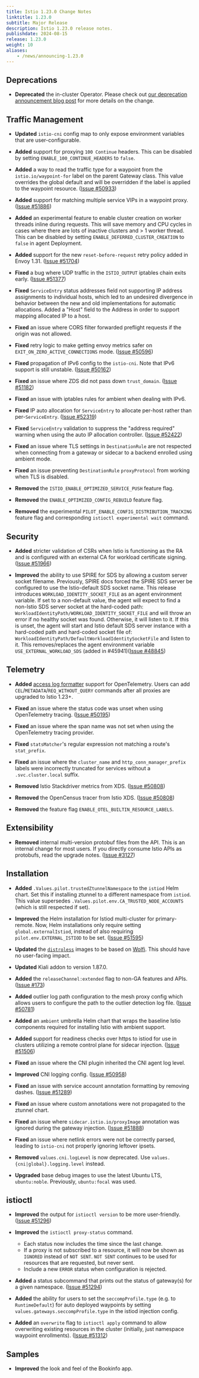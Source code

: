 ```yaml
---
title: Istio 1.23.0 Change Notes
linktitle: 1.23.0
subtitle: Major Release
description: Istio 1.23.0 release notes.
publishdate: 2024-08-15
release: 1.23.0
weight: 10
aliases:
    - /news/announcing-1.23.0
---
```


## Deprecations

- **Deprecated** the in-cluster Operator.  Please check out [our deprecation announcement blog post](/blog/2024/in-cluster-operator-deprecation-announcement/) for more details on the change.

## Traffic Management

- **Updated** `istio-cni` config map to only expose environment variables that are user-configurable.

- **Added** support for proxying `100 Continue` headers. This can be disabled by setting `ENABLE_100_CONTINUE_HEADERS` to `false`.

- **Added** a way to read the traffic type for a waypoint from the `istio.io/waypoint-for` label on the parent Gateway class. This value overrides the global default and will be overridden if the label is applied to the waypoint resource.
  ([Issue #50933](https://github.com/istio/istio/issues/50933))

- **Added** support for matching multiple service VIPs in a waypoint proxy.
  ([Issue #51886](https://github.com/istio/istio/issues/51886))

- **Added** an experimental feature to enable cluster creation on worker threads inline during requests.
    This will save memory and CPU cycles in cases where there are lots of inactive clusters and > 1 worker thread.
    This can be disabled by setting `ENABLE_DEFERRED_CLUSTER_CREATION` to `false` in agent Deployment.

- **Added** support for the new `reset-before-request` retry policy added in Envoy 1.31.
  ([Issue #51704](https://github.com/istio/istio/issues/51704))

- **Fixed** a bug where UDP traffic in the `ISTIO_OUTPUT` iptables chain exits early.
  ([Issue #51377](https://github.com/istio/istio/issues/51377))

- **Fixed** `ServiceEntry` status addresses field not supporting IP address assignments to individual hosts, which led to an undesired divergence in behavior between the new and old implementations for automatic allocations. Added a "Host" field to the Address in order to support mapping allocated IP to a host.

- **Fixed** an issue where CORS filter forwarded preflight requests if the origin was not allowed.

- **Fixed** retry logic to make getting envoy metrics safer on `EXIT_ON_ZERO_ACTIVE_CONNECTIONS` mode.
  ([Issue #50596](https://github.com/istio/istio/issues/50596))

- **Fixed** propagation of IPv6 config to the `istio-cni`. Note that IPv6 support is still unstable.
  ([Issue #50162](https://github.com/istio/istio/issues/50162))

- **Fixed** an issue where ZDS did not pass down `trust_domain`.
  ([Issue #51182](https://github.com/istio/istio/issues/51182))

- **Fixed** an issue with iptables rules for ambient when dealing with IPv6.

- **Fixed** IP auto allocation for `ServiceEntry` to allocate per-host rather than per-`ServiceEntry`.
  ([Issue #52319](https://github.com/istio/istio/issues/52319))

- **Fixed** `ServiceEntry` validation to suppress the "address required" warning when using the auto IP allocation controller.
  ([Issue #52422](https://github.com/istio/istio/issues/52422))

- **Fixed** an issue where TLS settings in `DestinationRule` are not respected when connecting from a gateway or sidecar to a backend enrolled using ambient mode.

- **Fixed** an issue preventing `DestinationRule` `proxyProtocol` from working when TLS is disabled.

- **Removed** the `ISTIO_ENABLE_OPTIMIZED_SERVICE_PUSH` feature flag.

- **Removed** the `ENABLE_OPTIMIZED_CONFIG_REBUILD` feature flag.

- **Removed** the experimental `PILOT_ENABLE_CONFIG_DISTRIBUTION_TRACKING` feature flag and corresponding `istioctl experimental wait` command.

## Security

- **Added** stricter validation of CSRs when Istio is functioning as the RA and is configured with an external CA for workload certificate signing.
  ([Issue #51966](https://github.com/istio/istio/issues/51966))

- **Improved** the ability to use SPIRE for SDS by allowing a custom server socket filename. Previously, SPIRE docs forced the SPIRE SDS server be configured to use the Istio-default SDS socket name. This release introduces `WORKLOAD_IDENTITY_SOCKET_FILE` as an agent environment variable. If set to a non-default value, the agent will expect to find a non-Istio SDS server socket at the hard-coded path: `WorkloadIdentityPath/WORKLOAD_IDENTITY_SOCKET_FILE` and will throw an error if no healthy socket was found. Otherwise, it will listen to it. If this is unset, the agent will start and Istio default SDS server instance with a hard-coded path and hard-coded socket file of: `WorkloadIdentityPath/DefaultWorkloadIdentitySocketFile` and listen to it. This removes/replaces the agent environment variable `USE_EXTERNAL_WORKLOAD_SDS` (added in #45941)([Issue #48845](https://github.com/istio/istio/issues/48845))

## Telemetry

- **Added** [access log formatter](https://www.envoyproxy.io/docs/envoy/latest/api-v3/config/formatter/formatter) support for OpenTelemetry. Users can add `CEL`/`METADATA`/`REQ_WITHOUT_QUERY` commands after all proxies are upgraded to Istio 1.23+.

- **Fixed** an issue where the status code was unset when using OpenTelemetry tracing.
  ([Issue #50195](https://github.com/istio/istio/issues/50195))

- **Fixed** an issue where the span name was not set when using the OpenTelemetry tracing provider.

- **Fixed** `statsMatcher`'s regular expression not matching a route's `stat_prefix`.

- **Fixed** an issue where the `cluster_name` and `http_conn_manager_prefix` labels were incorrectly truncated for services without a `.svc.cluster.local` suffix.

- **Removed** Istio Stackdriver metrics from XDS.
  ([Issue #50808](https://github.com/istio/istio/issues/50808))

- **Removed** the OpenCensus tracer from Istio XDS.
  ([Issue #50808](https://github.com/istio/istio/issues/50808))

- **Removed** the feature flag `ENABLE_OTEL_BUILTIN_RESOURCE_LABELS`.

## Extensibility

- **Removed** internal multi-version protobuf files from the API. This is an internal change for most users. If you directly consume Istio APIs as protobufs, read the upgrade notes.
  ([Issue #3127](https://github.com/istio/api/issues/3127))

## Installation

- **Added** `.Values.pilot.trustedZtunnelNamespace` to the `istiod` Helm chart. Set this if installing ztunnel to a different namespace from `istiod`. This value supersedes `.Values.pilot.env.CA_TRUSTED_NODE_ACCOUNTS` (which is still respected if set).

- **Improved** the Helm installation for Istiod multi-cluster for primary-remote. Now, Helm installations only require setting `global.externalIstiod`, instead of also requiring `pilot.env.EXTERNAL_ISTIOD` to be set.
  ([Issue #51595](https://github.com/istio/istio/issues/51595))

- **Updated** the [`distroless`](/docs/ops/configuration/security/harden-docker-images/) images to be based on [Wolfi](https://wolfi.dev).
  This should have no user-facing impact.

- **Updated** Kiali addon to version 1.87.0.

- **Added** the `releaseChannel:extended` flag to non-GA features and APIs. ([Issue #173](https://github.com/istio/enhancements/issues/173))

- **Added** outlier log path configuration to the mesh proxy config which allows users to configure the path to the outlier detection log file.
  ([Issue #50781](https://github.com/istio/istio/issues/50781))

- **Added** an `ambient` umbrella Helm chart that wraps the baseline Istio components required for installing Istio with ambient support.

- **Added** support for readiness checks over https to istiod for use in clusters utilizing a remote control plane for sidecar injection.
  ([Issue #51506](https://github.com/istio/istio/issues/51506))

- **Fixed** an issue where the CNI plugin inherited the CNI agent log level.

- **Improved** CNI logging config.
  ([Issue #50958](https://github.com/istio/istio/issues/50958))

- **Fixed** an issue with service account annotation formatting by removing dashes.
  ([Issue #51289](https://github.com/istio/istio/issues/51289))

- **Fixed** an issue where custom annotations were not propagated to the ztunnel chart.

- **Fixed** an issue where `sidecar.istio.io/proxyImage` annotation was ignored during the gateway injection.
  ([Issue #51888](https://github.com/istio/istio/issues/51888))

- **Fixed** an issue where netlink errors were not be correctly parsed, leading to `istio-cni` not properly ignoring leftover ipsets.

- **Removed** `values.cni.logLevel` is now deprecated. Use `values.{cni|global}.logging.level` instead.

- **Upgraded** base debug images to use the latest Ubuntu LTS, `ubuntu:noble`. Previously, `ubuntu:focal` was used.

## istioctl

- **Improved** the output for `istioctl version` to be more user-friendly.  ([Issue #51296](https://github.com/istio/istio/issues/51296))

- **Improved** the `istioctl proxy-status` command.
    - Each status now includes the time since the last change.
    - If a proxy is not subscribed to a resource, it will now be shown as `IGNORED` instead of `NOT SENT`. `NOT SENT` continues to be used for resources that are requested, but never sent.
    - Include a new `ERROR` status when configuration is rejected.

- **Added** a status subcommand that prints out the status of gateway(s) for a given namespace.  ([Issue #51294](https://github.com/istio/istio/issues/51294))

- **Added** the ability for users to set the `seccompProfile.type` (e.g. to `RuntimeDefault`) for auto deployed waypoints by setting `values.gateways.seccompProfile.type` in the istiod injection config.

- **Added** an `overwrite` flag to `istioctl apply` command to allow overwriting existing resources in the cluster (initially, just namespace waypoint enrollments).
  ([Issue #51312](https://github.com/istio/istio/issues/51312))

## Samples

- **Improved** the look and feel of the Bookinfo app.
